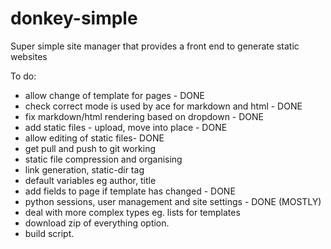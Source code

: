 donkey-simple
=============

Super simple site manager that provides a front end to generate static websites

To do:

* allow change of template for pages - DONE
* check correct mode is used by ace for markdown and html - DONE
* fix markdown/html rendering based on dropdown - DONE
* add static files - upload, move into place - DONE
* allow editing of static files- DONE
* get pull and push to git working
* static file compression and organising
* link generation, static-dir tag
* default variables eg author, title
* add fields to page if template has changed - DONE
* python sessions, user management and site settings - DONE (MOSTLY)
* deal with more complex types eg. lists for templates
* download zip of everything option.
* build script.
